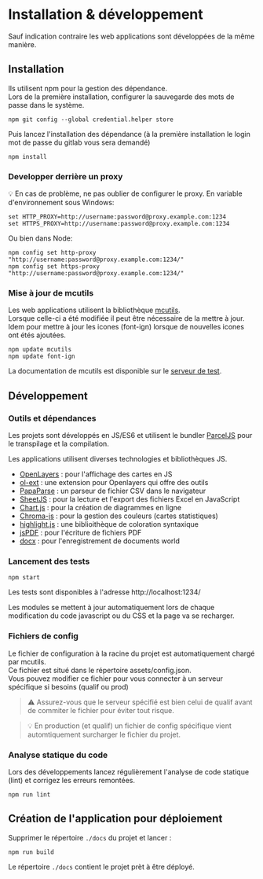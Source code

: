 # Installation & développement

Sauf indication contraire les web applications sont développées de la même manière.

## Installation

Ils utilisent npm pour la gestion des dépendance.   
Lors de la première installation, configurer la sauvegarde des mots de passe dans le système.
```
npm git config --global credential.helper store
```
Puis lancez l'installation des dépendance (à la première installation le login mot de passe du gitlab vous sera demandé)
```
npm install
```

### Developper derrière un proxy

💡 En cas de problème, ne pas oublier de configurer le proxy. En variable d'environnement sous Windows:
```
set HTTP_PROXY=http://username:password@proxy.example.com:1234
set HTTPS_PROXY=http://username:password@proxy.example.com:1234
```
Ou bien dans Node:
```
npm config set http-proxy "http://username:password@proxy.example.com:1234/"
npm config set https-proxy "http://username:password@proxy.example.com:1234/"
```

### Mise à jour de mcutils

Les web applications utilisent la bibliothèque [mcutils](https://github.com/IGNF-Ma-carte/mcutils).   
Lorsque celle-ci a été modifiée il peut être nécessaire de la mettre à jour.  
Idem pour mettre à jour les icones (font-ign) lorsque de nouvelles icones ont étés ajoutées.

```
npm update mcutils
npm update font-ign
```

La documentation de mcutils est disponible sur le [serveur de test](https://ignf-ma-carte.github.io/mcutils/doc/).

## Développement

### Outils et dépendances

Les projets sont développés en JS/ES6 et utilisent le bundler [ParcelJS](https://parceljs.org/) pour le transpilage et la compilation.

Les applications utilisent diverses technologies et bibliothèques JS.

* [OpenLayers](https://npmjs.com/package/ol) : pour l'affichage des cartes en JS
* [ol-ext](https://npmjs.com/package/ol-ext) : une extension pour Openlayers qui offre des outils 
* [PapaParse](https://npmjs.com/package/papaparse) : un parseur de fichier CSV dans le navigateur
* [SheetJS](https://www.npmjs.com/package/xlsx) : pour la lecture et l'export des fichiers Excel en JavaScript
* [Chart.js](https://npmjs.com/package/chart.js) : pour la création de diagrammes en ligne
* [Chroma-js](https://npmjs.com/package/chroma-js) : pour la gestion des couleurs (cartes statistiques)
* [highlight.js](https://npmjs.com/package/highlight.js) : une biblioithèque de coloration syntaxique
* [jsPDF](https://www.npmjs.com/package/jspdf) : pour l'écriture de fichiers PDF
* [docx](https://npmjs.com/package/docx) : pour l'enregistrement de documents world


### Lancement des tests

```
npm start
```
Les tests sont disponibles à l'adresse http://localhost:1234/

Les modules se mettent à jour automatiquement lors de chaque modification du code javascript ou du CSS et la page va se recharger.

### Fichiers de config

Le fichier de configuration à la racine du projet est automatiquement chargé par mcutils.   
Ce fichier est situé dans le répertoire assets/config.json.   
Vous pouvez modifier ce fichier pour vous connecter à un serveur spécifique si besoins (qualif ou prod)

> ⚠️ Assurez-vous que le serveur spécifié est bien celui de qualif avant de commiter le fichier pour éviter tout risque.

> 💡 En production (et qualif) un fichier de config spécifique vient automtiquement surcharger le fichier du projet.


### Analyse statique du code

Lors des développements lancez régulièrement l'analyse de code statique (lint) et corrigez les erreurs remontées.
```
npm run lint
```

## Création de l'application pour déploiement

Supprimer le répertoire `./docs` du projet et lancer :
```
npm run build
```
Le répertoire `./docs` contient le projet prèt à être déployé.
